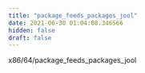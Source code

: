 ```yaml
---
title: "package_feeds_packages_jool"
date: 2021-06-30 01:04:08.346566
hidden: false
draft: false
---
```


x86/64/package_feeds_packages_jool

